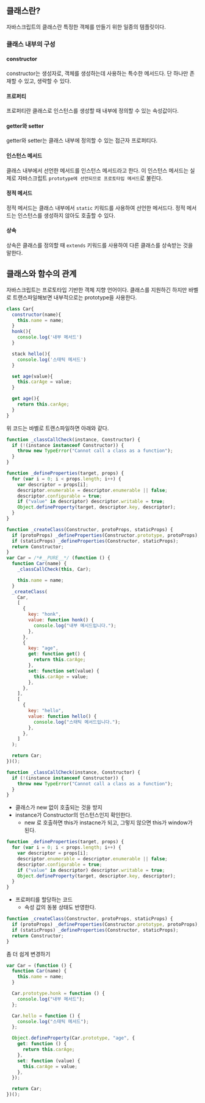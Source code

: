 ## 클래스란?

자바스크립트의 클래스란 특정한 객체를 만들기 위한 일종의 템플릿이다.

### 클래스 내부의 구성

#### constructor

constructor는 생성자로, 객체를 생성하는데 사용하는 특수한 메서드다. 단 하나만 존재할 수 있고, 생략할 수 있다.

#### 프로퍼티

프로퍼티란 클래스로 인스턴스를 생성할 때 내부에 정의할 수 있는 속성값이다.

#### getter와 setter

getter와 setter는 클래스 내부에 정의할 수 있는 접근자 프로퍼티다.

#### 인스턴스 메서드

클래스 내부에서 선언한 메서드를 인스턴스 메서드라고 한다. 이 인스턴스 메서드는 실제로 자바스크립트 `prototype에 선언되므로 프로토타입 메서드`로 불린다.

#### 정적 메서드

정적 메서드는 클래스 내부에서 `static` 키워드를 사용하여 선언한 메서드다. 정적 메서드는 인스턴스를 생성하지 않아도 호출할 수 있다.

#### 상속

상속은 클래스를 정의할 때 `extends` 키워드를 사용하여 다른 클래스를 상속받는 것을 말한다.

## 클래스와 함수의 관계

자바스크립트는 프로토타입 기반한 객체 지향 언어이다. 클래스를 지원하긴 하지만 바벨로 트랜스파일해보면 내부적으로는 prototype을 사용한다.

```javascript
class Car{
  constructor(name){
    this.name = name;
  }
  honk(){
    console.log('내부 메서드')
  }

  stack hello(){
    console.log('스태틱 메서드')
  }

  set age(value){
    this.carAge = value;
  }

  get age(){
    return this.carAge;
  }
}
```

위 코드는 바벨로 트랜스파일하면 아래와 같다.

```javascript
function _classCallCheck(instance, Constructor) {
  if (!(instance instanceof Constructor)) {
    throw new TypeError("Cannot call a class as a function");
  }
}

function _defineProperties(target, props) {
  for (var i = 0; i < props.length; i++) {
    var descriptor = props[i];
    descriptor.enumerable = descriptor.enumerable || false;
    descriptor.configurable = true;
    if ("value" in descriptor) descriptor.writable = true;
    Object.defineProperty(target, descriptor.key, descriptor);
  }
}

function _createClass(Constructor, protoProps, staticProps) {
  if (protoProps) _defineProperties(Constructor.prototype, protoProps);
  if (staticProps) _defineProperties(Constructor, staticProps);
  return Constructor;
}
var Car = /*#__PURE__*/ (function () {
  function Car(name) {
    _classCallCheck(this, Car);

    this.name = name;
  }
  _createClass(
    Car,
    [
      {
        key: "honk",
        value: function honk() {
          console.log("내부 메시드입니다.");
        },
      },
      {
        key: "age",
        get: function get() {
          return this.carAge;
        },
        set: function set(value) {
          this.carAge = value;
        },
      },
    ],
    [
      {
        key: "hello",
        value: function hello() {
          console.log("스태틱 메서드입니다.");
        },
      },
    ]
  );

  return Car;
})();
```

```javascript
function _classCallCheck(instance, Constructor) {
  if (!(instance instanceof Constructor)) {
    throw new TypeError("Cannot call a class as a function");
  }
}
```

- 클래스가 new 없이 호출되는 것을 방지
- instance가 Constructor의 인스턴스인지 확인한다.
  - new 로 호출하면 this가 instacne가 되고, 그렇지 않으면 this가 window가 된다.

```javascript
function _defineProperties(target, props) {
  for (var i = 0; i < props.length; i++) {
    var descriptor = props[i];
    descriptor.enumerable = descriptor.enumerable || false;
    descriptor.configurable = true;
    if ("value" in descriptor) descriptor.writable = true;
    Object.defineProperty(target, descriptor.key, descriptor);
  }
}
```

- 프로퍼티를 할당하는 코드
  - 속성 값의 동봉 상태도 반영한다.

```javascript
function _createClass(Constructor, protoProps, staticProps) {
  if (protoProps) _defineProperties(Constructor.prototype, protoProps);
  if (staticProps) _defineProperties(Constructor, staticProps);
  return Constructor;
}
```

좀 더 쉽게 변경하기

```javascript
var Car = (function () {
  function Car(name) {
    this.name = name;
  }

  Car.prototype.honk = function () {
    console.log("내부 메서드");
  };

  Car.hello = function () {
    console.log("스태틱 메서드");
  };

  Object.defineProperty(Car.prototype, "age", {
    get: function () {
      return this.carAge;
    },
    set: function (value) {
      this.carAge = value;
    },
  });

  return Car;
})();
```
